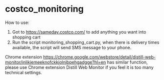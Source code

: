 # costco_monitoring
How to use:
1.	Got to https://sameday.costco.com/ to add anything you want into shopping cart
2.	Run the script monitoring_shopping_cart.py, when there is delivery times available, the script will send SMS message to your phone.

Chrome extension https://chrome.google.com/webstore/detail/distill-web-monitor/inlikjemeeknofckkjolnjbpehgadgge?hl=en has similar function, please use Chrome extension Distill Web Monitor if you feel it is too many technical settings.
